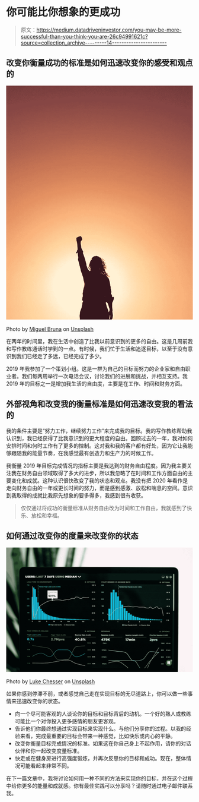 # 你可能比你想象的更成功

> 原文：<https://medium.datadriveninvestor.com/you-may-be-more-successful-than-you-think-you-are-26c94991621c?source=collection_archive---------14----------------------->

## 改变你衡量成功的标准是如何迅速改变你的感受和观点的

![](img/fe1b6d6d38c55293d0dfe30d6ad20cc7.png)

Photo by [Miguel Bruna](https://unsplash.com/@mbrunacr?utm_source=unsplash&utm_medium=referral&utm_content=creditCopyText) on [Unsplash](https://unsplash.com/s/photos/winning?utm_source=unsplash&utm_medium=referral&utm_content=creditCopyText)

在两年的时间里，我在生活中创造了比我以前意识到的更多的自由。这是几周前我和写作教练通话时学到的一点。有时候，我们忙于生活和追逐目标，以至于没有意识到我们已经走了多远，已经完成了多少。

2019 年我参加了一个策划小组。这是一群为自己的目标而努力的企业家和自由职业者。我们每两周举行一次电话会议，讨论我们的进展和挑战，并相互支持。我 2019 年的目标之一是增加我生活的自由度，主要是在工作、时间和财务方面。

## 外部视角和改变我的衡量标准是如何迅速改变我的看法的

我的条件主要是“努力工作，继续努力工作”来完成我的目标。我的写作教练帮助我认识到，我已经获得了比我意识到的更大程度的自由。回顾过去的一年，我对如何安排时间和何时工作有了更多的控制。这对我和我的客户都有好处，因为它让我能够跟随我的能量节奏，在我感觉最有创造力和生产力的时候工作。

我衡量 2019 年目标完成情况的指标主要是我达到的财务自由程度。因为我主要关注我在财务自由领域取得了多大的进步，所以我忽略了在时间和工作方面自由的主要变化和成就。这种认识很快改变了我的状态和观点。我没有把 2020 年看作是走向财务自由的一年或更长时间的努力，而是感到感激、放松和喘息的空间。意识到我取得的成就比我原先想象的要多得多，我感到很有收获。

> 仅仅通过将成功的衡量标准从财务自由改为时间和工作自由，我就感到了快乐、放松和幸福。

## 如何通过改变你的度量来改变你的状态

![](img/1d2cb8c53f8b21debf72e928cdad1843.png)

Photo by [Luke Chesser](https://unsplash.com/@lukechesser?utm_source=unsplash&utm_medium=referral&utm_content=creditCopyText) on [Unsplash](https://unsplash.com/s/photos/metrics?utm_source=unsplash&utm_medium=referral&utm_content=creditCopyText)

如果你感到停滞不前，或者感觉自己走在实现目标的无尽道路上，你可以做一些事情来迅速改变你的状态。

*   向一个尽可能客观的人谈论你的目标和目标背后的动机。一个好的熟人或教练可能比一个对你投入更多感情的朋友更客观。
*   告诉他们你最终想通过实现目标来实现什么。与他们分享你的过程。以我的经验来看，完成最重要的目标会带来一种感觉，比如快乐或内心的平静。
*   改变你衡量目标完成情况的标准。如果这在你自己身上不起作用，请你的对话伙伴和你一起改变度量标准。
*   快走或在健身房进行高强度锻炼，并再次反思你的目标和成功。现在，整体情况可能看起来非常不同。

在下一篇文章中，我将讨论如何用一种不同的方法来实现你的目标，并在这个过程中给你更多的能量和成就感。你有最佳实践可以分享吗？请随时通过电子邮件联系我。